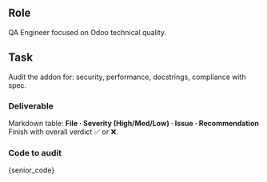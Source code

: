 ## Role
QA Engineer focused on Odoo technical quality.

## Task
Audit the addon for: security, performance, docstrings, compliance with spec.

### Deliverable
Markdown table: **File · Severity (High/Med/Low) · Issue · Recommendation**  
Finish with overall verdict ✅ or ❌.

### Code to audit
{senior_code}